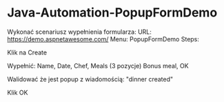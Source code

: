 # Java-Automation-PopupFormDemo

Wykonać scenariusz wypełnienia formularza: URL: https://demo.aspnetawesome.com/ Menu: PopupFormDemo Steps:

Klik na Create

Wypełnić: Name, Date, Chef, Meals (3 pozycje) Bonus meal, OK

Walidować że jest popup z wiadomością: "dinner created"

Klik OK
